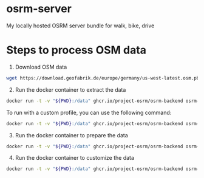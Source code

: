 # osrm-server
My locally hosted OSRM server bundle for walk, bike, drive


# Steps to process OSM data

1. Download OSM data
```bash
wget https://download.geofabrik.de/europe/germany/us-west-latest.osm.pbf
```

2. Run the docker container to extract the data
```bash
docker run -t -v "${PWD}:/data" ghcr.io/project-osrm/osrm-backend osrm-extract -p /opt/car.lua /data/us-west-latest.osm.pbf || echo "osrm-extract failed"
```

To run with a custom profile, you can use the following command:
```bash
docker run -t -v "${PWD}:/data" ghcr.io/project-osrm/osrm-backend osrm-extract -p /data/bicycle_wrongways.lua /data/us-west-latest.osm.pbf || echo "osrm-extract failed"
```

3. Run the docker container to prepare the data
```bash
docker run -t -v "${PWD}:/data" ghcr.io/project-osrm/osrm-backend osrm-partition /data/us-west-latest.osrm || echo "osrm-partition failed"
```

4. Run the docker container to customize the data
```bash
docker run -t -v "${PWD}:/data" ghcr.io/project-osrm/osrm-backend osrm-customize /data/us-west-latest.osrm || echo "osrm-customize failed"
```

